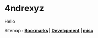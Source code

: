 # 4ndrexyz

Hello

Sitemap :
[**Bookmarks**](/bookmarks) | [**Development**](/development) | [**misc**](/misc/feedbacks)
